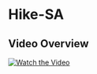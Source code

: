 # Hike-SA

## Video Overview

[![Watch the Video](url_of_your_thumbnail_image)](images/demo.mov "Watch the Video")
